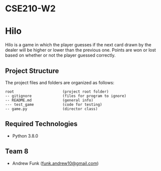 # CSE210-W2
# Hilo
Hilo is a game in which the player guesses if the next card drawn by the dealer will be higher or lower than the previous one. Points are won or lost based on whether or not the player guessed correctly.

## Project Structure
The project files and folders are organized as follows:
```
root                      (project root folder)
-- gitignore              (files for program to ignore)
-- README.md              (general info)
--- test_game             (code for testing)
-- game.py                (director class)
```

## Required Technologies
* Python 3.8.0

## Team 8
* Andrew Funk (funk.andrew10@gmail.com)
